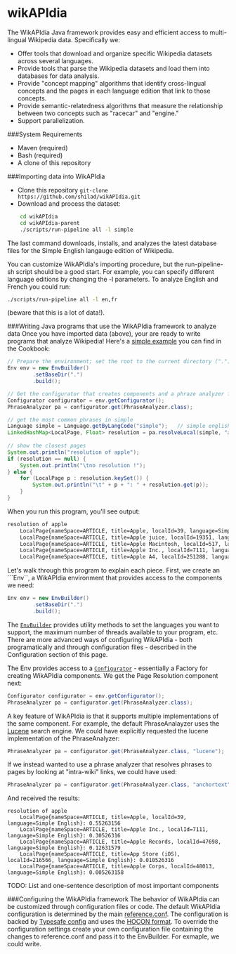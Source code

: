 wikAPIdia
=====
The WikAPIdia Java framework provides easy and efficient access to multi-lingual Wikipedia data. Specifically we:
* Offer tools that download and organize specific Wikipedia datasets across several languages.
* Provide tools that parse the Wikipedia datasets and load them into databases for data analysis.
* Provide "concept mapping" algorithms that identify cross-lingual concepts and the pages in each language edition that link to those concepts.
* Provide semantic-relatedness algorithms that measure the relationship between two concepts such as "racecar" and "engine."
* Support parallelization.

###System Requirements
* Maven (required)
* Bash (required)
* A clone of this repository

###Importing data into WikAPIdia

* Clone this repository ```git-clone https://github.com/shilad/wikAPIdia.git```
* Download and process the dataset:

```bash
	cd wikAPIdia
	cd wikAPIdia-parent
	./scripts/run-pipeline all -l simple
```

The last command downloads, installs, and analyzes the latest database files for the Simple English langauge edition of Wikipedia. 

You can customize WikAPIdia's importing procedure, but the run-pipeline-sh script should be a good start. For example, you can specify different language editions by changing the -l parameters. To analyze English and French you could run: 

```bash
./scripts/run-pipeline all -l en,fr
``` 
(beware that this is a lot of data!).


###Writing Java programs that use the WikAPIdia framework to analyze data
Once you have imported data (above), your are ready to write programs that analyze Wikipedia!
Here's a [simple example](https://github.com/shilad/wikAPIdia/blob/master/wikAPIdia-cookbook/src/main/java/org/wikapidia/phrases/cookbook/ResolveExample.java) you can find in the Cookbook:

```java
// Prepare the environment; set the root to the current directory (".").
Env env = new EnvBuilder()
        .setBaseDir(".")
        .build();

// Get the configurator that creates components and a phraze analyzer from it 
Configurator configurator = env.getConfigurator();
PhraseAnalyzer pa = configurator.get(PhraseAnalyzer.class);

// get the most common phrases in simple  
Language simple = Language.getByLangCode("simple");   // simple english 
LinkedHashMap<LocalPage, Float> resolution = pa.resolveLocal(simple, "apple", 5);
        
// show the closest pages
System.out.println("resolution of apple");
if (resolution == null) { 
    System.out.println("\tno resolution !");
} else {
    for (LocalPage p : resolution.keySet()) {
        System.out.println("\t" + p + ": " + resolution.get(p));
    }       
} 
```

When you run this program, you'll see output:

```txt
resolution of apple
	LocalPage{nameSpace=ARTICLE, title=Apple, localId=39, language=Simple English}: 0.070175424
	LocalPage{nameSpace=ARTICLE, title=Apple juice, localId=19351, language=Simple English}: 0.043859642
	LocalPage{nameSpace=ARTICLE, title=Apple Macintosh, localId=517, language=Simple English}: 0.043859642
	LocalPage{nameSpace=ARTICLE, title=Apple Inc., localId=7111, language=Simple English}: 0.043859642
	LocalPage{nameSpace=ARTICLE, title=Apple A4, localId=251288, language=Simple English}: 0.043859642
```

Let's walk through this program to explain each piece. 
First, we create an ```Env``, a WikAPIdia environment that provides access to the components we need:
```java
Env env = new EnvBuilder()
        .setBaseDir(".")
        .build();
```
The [```EnvBuilder```](wikAPIdia/tree/master/wikAPIdia-core/src/main/java/org/wikapidia/core/cmd/EnvBuilder.java) 
provides utility methods to set the languages you want to support, the maximum number of threads available to your program, etc.
There are more advanced ways of configuring WikAPIdia - both programatically and through configuration files - described in the Configuration section of this page.

The Env provides access to a 
[```Configurator```](wikAPIdia/tree/master/wikAPIdia-utils/src/main/java/org/wikapidia/conf/Configurator.java) -
essentially a Factory for creating WikAPIdia components. We get the Page Resolution component next:
```java
Configurator configurator = env.getConfigurator();
PhraseAnalyzer pa = configurator.get(PhraseAnalyzer.class);
```

A key feature of WikAPIdia is that it supports multiple implementations of the same component. 
For example, the default PhraseAnalayzer uses the [Lucene](http://lucene.apache.org/) search engine. 
We could have explicitly requested the lucene implementation of the PhraseAnalyzer:
```java
PhraseAnalyzer pa = configurator.get(PhraseAnalyzer.class, "lucene");
```
If we instead wanted to use a phrase analyzer that resolves phrases to pages by looking at "intra-wiki" links, we could have used:
```java
PhraseAnalyzer pa = configurator.get(PhraseAnalyzer.class, "anchortext");
```
And received the results:
```text
resolution of apple
	LocalPage{nameSpace=ARTICLE, title=Apple, localId=39, language=Simple English}: 0.55263156
	LocalPage{nameSpace=ARTICLE, title=Apple Inc., localId=7111, language=Simple English}: 0.30526316
	LocalPage{nameSpace=ARTICLE, title=Apple Records, localId=47698, language=Simple English}: 0.12631579
	LocalPage{nameSpace=ARTICLE, title=App Store (iOS), localId=216566, language=Simple English}: 0.010526316
	LocalPage{nameSpace=ARTICLE, title=Apple Corps, localId=48013, language=Simple English}: 0.005263158
```
TODO: List and one-sentence description of most important components

###Configuring the WikAPIdia framework
The behavior of WikAPIdia can be customized through configuration files or code.
The default WikAPIdia configuration is determined by the main [reference.conf](wikAPIdia/blob/master/wikAPIdia-core/src/main/resources/reference.conf).
The configuration is backed by [Typesafe config](https://github.com/typesafehub/config) and uses the [HOCON format](https://github.com/typesafehub/config/blob/master/HOCON.md).
To override the configuration settings create your own configuration file containing the changes to reference.conf and pass it to the EnvBuilder.
For exmaple, we could write.
